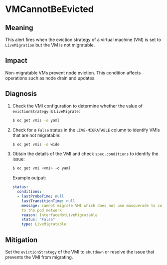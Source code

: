 # VMCannotBeEvicted

## Meaning

This alert fires when the eviction strategy of a virtual machine (VM) is set
to `LiveMigration` but the VM is not migratable.

## Impact

Non-migratable VMs prevent node eviction. This condition affects operations
such as node drain and updates.

## Diagnosis

1. Check the VMI configuration to determine whether the value of
`evictionStrategy` is `LiveMigrate`:

   ```bash
   $ oc get vmis -o yaml
   ```

2. Check for a `False` status in the `LIVE-MIGRATABLE` column to identify VMIs
that are not migratable:

   ```bash
   $ oc get vmis -o wide
   ```

3. Obtain the details of the VMI and check `spec.conditions` to identify the
issue:

   ```bash
   $ oc get vmi <vmi> -o yaml
   ```

   Example output:

   ```yaml
   status:
     conditions:
     - lastProbeTime: null
       lastTransitionTime: null
       message: cannot migrate VMI which does not use masquerade to connect
       to the pod network
       reason: InterfaceNotLiveMigratable
       status: "False"
       type: LiveMigratable
   ```

## Mitigation

Set the `evictionStrategy` of the VMI to `shutdown` or resolve the issue that
prevents the VMI from migrating.
